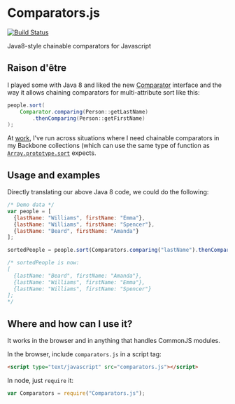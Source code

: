 Comparators.js
==============

[![Build Status](https://travis-ci.org/spencerwi/Comparators.js.png?branch=master)](https://travis-ci.org/spencerwi/Comparators.js)

Java8-style chainable comparators for Javascript


Raison d'être
-------------

I played some with Java 8 and liked the new [Comparator](http://download.java.net/jdk8/docs/api/java/util/Comparator.html) interface and the way it allows chaining comparators for multi-attribute sort like this:

```java
people.sort(
    Comparator.comparing(Person::getLastName)
        .thenComparing(Person::getFirstName)
);
```

At [work](http://siftit.com/), I've run across situations where I need chainable comparators in my Backbone collections (which can use the same type of function as [`Array.prototype.sort`](https://developer.mozilla.org/en-US/docs/Web/JavaScript/Reference/Global_Objects/Array/sort) expects.


Usage and examples
------------------

Directly translating our above Java 8 code, we could do the following:

```javascript
/* Demo data */
var people = [
  {lastName: "Williams", firstName: "Emma"},
  {lastName: "Williams", firstName: "Spencer"},
  {lastName: "Beard", firstName: "Amanda"}
];

sortedPeople = people.sort(Comparators.comparing("lastName").thenComparing("firstName"));

/* sortedPeople is now:
[
  {lastName: "Beard", firstName: "Amanda"},
  {lastName: "Williams", firstName: "Emma"},
  {lastName: "Williams", firstName: "Spencer"}
]; 
*/
```

Where and how can I use it?
---------------------------

It works in the browser and in anything that handles CommonJS modules.

In the browser, include `comparators.js` in a script tag:

```html
<script type="text/javascript" src="comparators.js"></script>
```

In node, just `require` it:

```javascript
var Comparators = require("Comparators.js");
```

